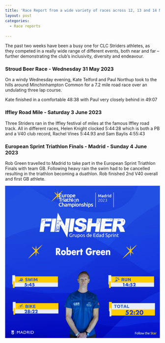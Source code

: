 ```yaml
---
title: 'Race Report from a wide variety of races across 12, 13 and 14 May 2023'
layout: post
categories:
  - Race reports

---
```


The past two weeks have been a busy one for CLC Striders athletes, as they competed in a really wide range of different events, both near and far – further demonstrating the club’s inclusivity, diversity and endeavour.

### Stroud Beer Race - Wednesday 31 May 2023

On a windy Wednesday evening, Kate Telford and Paul Northup took to the hills around Minchinhampton Common for a 7.2 mile road race over an undulating three lap course.

Kate finished in a comfortable 48:38 with Paul very closely behind in 49:07

### Iffley Road Mile - Saturday 3 June 2023

Three Striders ran in the Iffley festival of miles at the famous Iffley road track. All in different races, Helen Knight clocked 5:44:28 which is both a PB and a V40 club record, Rachel Vines 5:44.93 and Sam Baylis 4:55:43

### European Sprint Triathlon Finals - Madrid - Sunday 4 June 2023

Rob Green travelled to Madrid to take part in the European Sprint Triathlon Finals with team GB. Following heavy rain the swim had to be cancelled resulting in the triathlon becoming a duathlon. Rob finished 2nd V40 overall and first GB athlete.

![European Sprint Triathlon Finals](/images/2023/06/2023-06-08-European-Triathlon.jpg "European Sprint Triathlon Finals")






